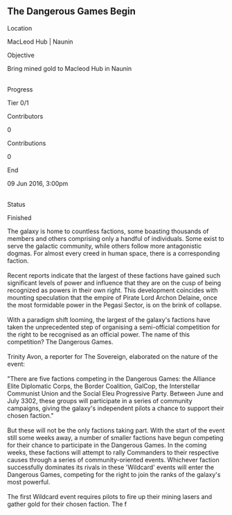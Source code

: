 ## The Dangerous Games Begin

Location

MacLeod Hub \| Naunin

Objective

Bring mined gold to Macleod Hub in Naunin

\
Progress

Tier 0/1

Contributors

0

Contributions

0

End

09 Jun 2016, 3:00pm

\
Status

Finished

The galaxy is home to countless factions, some boasting thousands of
members and others comprising only a handful of individuals. Some exist
to serve the galactic community, while others follow more antagonistic
dogmas. For almost every creed in human space, there is a corresponding
faction.\
\
Recent reports indicate that the largest of these factions have gained
such significant levels of power and influence that they are on the cusp
of being recognized as powers in their own right. This development
coincides with mounting speculation that the empire of Pirate Lord
Archon Delaine, once the most formidable power in the Pegasi Sector, is
on the brink of collapse.\
\
With a paradigm shift looming, the largest of the galaxy\'s factions
have taken the unprecedented step of organising a semi-official
competition for the right to be recognised as an official power. The
name of this competition? The Dangerous Games.\
\
Trinity Avon, a reporter for The Sovereign, elaborated on the nature of
the event:\
\
\"There are five factions competing in the Dangerous Games: the Alliance
Elite Diplomatic Corps, the Border Coalition, GalCop, the Interstellar
Communist Union and the Social Eleu Progressive Party. Between June and
July 3302, these groups will participate in a series of community
campaigns, giving the galaxy\'s independent pilots a chance to support
their chosen faction.\"\
\
But these will not be the only factions taking part. With the start of
the event still some weeks away, a number of smaller factions have begun
competing for their chance to participate in the Dangerous Games. In the
coming weeks, these factions will attempt to rally Commanders to their
respective causes through a series of community-oriented events.
Whichever faction successfully dominates its rivals in these
\'Wildcard\' events will enter the Dangerous Games, competing for the
right to join the ranks of the galaxy\'s most powerful.\
\
The first Wildcard event requires pilots to fire up their mining lasers
and gather gold for their chosen faction. The f
